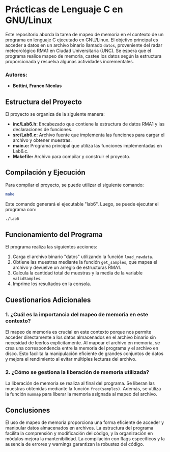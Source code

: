 # Prácticas de Lenguaje C en GNU/Linux

Este repositorio aborda la tarea de mapeo de memoria en el contexto de un programa en lenguaje C ejecutado en GNU/Linux. El objetivo principal es acceder a datos en un archivo binario llamado `datos`, proveniente del radar meteorológico RMA1 en Ciudad Universitaria (UNC). Se espera que el programa realice mapeo de memoria, castee los datos según la estructura proporcionada y resuelva algunas actividades incrementales.

### Autores:
- **Bottini, Franco Nicolas**

## Estructura del Proyecto

El proyecto se organiza de la siguiente manera:

- **inc/Lab6.h:** Encabezado que contiene la estructura de datos RMA1 y las declaraciones de funciones.
- **src/Lab6.c:** Archivo fuente que implementa las funciones para cargar el archivo y obtener muestras.
- **main.c:** Programa principal que utiliza las funciones implementadas en Lab6.c.
- **Makefile:** Archivo para compilar y construir el proyecto.

## Compilación y Ejecución

Para compilar el proyecto, se puede utilizar el siguiente comando:

```bash
make
```

Este comando generará el ejecutable "lab6". Luego, se puede ejecutar el programa con:

```bash
./lab6
```

## Funcionamiento del Programa

El programa realiza las siguientes acciones:

1. Carga el archivo binario "datos" utilizando la función `load_rawdata`.
2. Obtiene las muestras mediante la función `get_samples`, que mapea el archivo y devuelve un arreglo de estructuras RMA1.
3. Calcula la cantidad total de muestras y la media de la variable `validSamples`.
4. Imprime los resultados en la consola.

## Cuestionarios Adicionales

### 1. ¿Cuál es la importancia del mapeo de memoria en este contexto?

El mapeo de memoria es crucial en este contexto porque nos permite acceder directamente a los datos almacenados en el archivo binario sin necesidad de leerlos explícitamente. Al mapear el archivo en memoria, se crea una correspondencia entre la memoria del programa y el archivo en disco. Esto facilita la manipulación eficiente de grandes conjuntos de datos y mejora el rendimiento al evitar múltiples lecturas del archivo.

### 2. ¿Cómo se gestiona la liberación de memoria utilizada?

La liberación de memoria se realiza al final del programa. Se liberan las muestras obtenidas mediante la función `free(samples)`. Además, se utiliza la función `munmap` para liberar la memoria asignada al mapeo del archivo.

## Conclusiones

El uso de mapeo de memoria proporciona una forma eficiente de acceder y manipular datos almacenados en archivos. La estructura del programa facilita la comprensión y modificación del código, y la organización en módulos mejora la mantenibilidad. La compilación con flags específicos y la ausencia de errores y warnings garantizan la robustez del código.